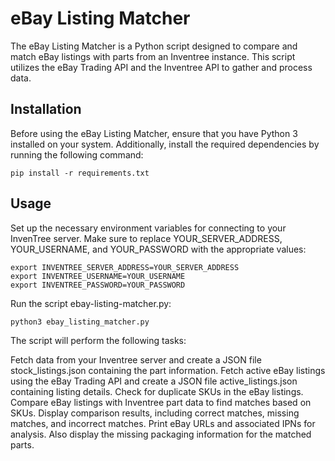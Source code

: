 # eBay Listing Matcher
The eBay Listing Matcher is a Python script designed to compare and match eBay listings with parts from an Inventree instance. This script utilizes the eBay Trading API and the Inventree API to gather and process data.

## Installation
Before using the eBay Listing Matcher, ensure that you have Python 3 installed on your system. Additionally, install the required dependencies by running the following command:
```shell
pip install -r requirements.txt
```

## Usage
Set up the necessary environment variables for connecting to your InvenTree server. Make sure to replace YOUR_SERVER_ADDRESS, YOUR_USERNAME, and YOUR_PASSWORD with the appropriate values:

```shell
export INVENTREE_SERVER_ADDRESS=YOUR_SERVER_ADDRESS
export INVENTREE_USERNAME=YOUR_USERNAME
export INVENTREE_PASSWORD=YOUR_PASSWORD
```

Run the script ebay-listing-matcher.py:

```shell
python3 ebay_listing_matcher.py
```

The script will perform the following tasks:

Fetch data from your Inventree server and create a JSON file stock_listings.json containing the part information.
Fetch active eBay listings using the eBay Trading API and create a JSON file active_listings.json containing listing details.
Check for duplicate SKUs in the eBay listings.
Compare eBay listings with Inventree part data to find matches based on SKUs.
Display comparison results, including correct matches, missing matches, and incorrect matches.
Print eBay URLs and associated IPNs for analysis.
Also display the missing packaging information for the matched parts.